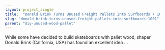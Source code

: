 ```yaml
---
layout: project_single
title:  "Donald Brink Turns Unused Freight Pallets Into Surfboards • 1001..."
slug: "donald-brink-turns-unused-freight-pallets-into-surfboards-1001"
parent: "diy-unused-wood-pallet"
---
```

While some have decided to build skateboards with pallet wood, shaper Donald Brink (California, USA) has found an excellent idea …